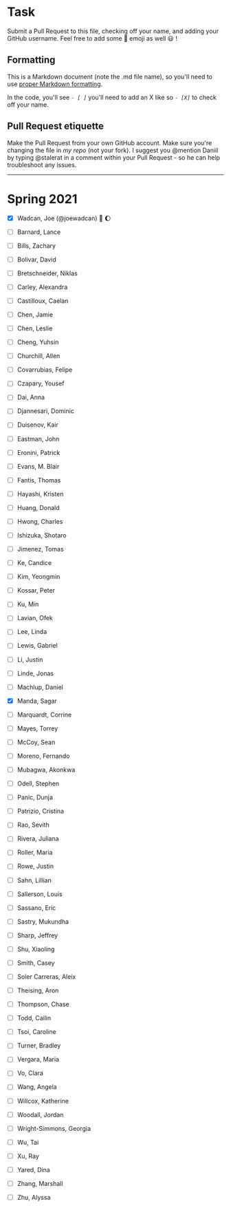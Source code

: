 # Task
Submit a Pull Request to this file, checking off your name, and adding your GitHub username. Feel free to add some :rocket: emoji as well :smiley: ! 

## Formatting
This is a Markdown document (note the .md file name), so you'll need to use [proper Markdown formatting](https://help.github.com/articles/basic-writing-and-formatting-syntax/#task-lists). 

In the code, you'll see *`- [ ]`* you'll need to add an X like so *`- [X]`* to check off your name.

## Pull Request etiquette
Make the Pull Request from your own GitHub account. Make sure you're changing the file in _my repo_ (not your fork). I suggest you @mention Daniil by typing @stalerat in a comment within your Pull Request - so he can help troubleshoot any issues.  

------------

# Spring 2021

- [X] Wadcan, Joe (@joewadcan) 🚀 🌔

- [ ] Barnard, Lance

- [ ] Bills, Zachary

- [ ] Bolivar, David

- [ ] Bretschneider, Niklas

- [ ] Carley, Alexandra

- [ ] Castilloux, Caelan

- [ ] Chen, Jamie

- [ ] Chen, Leslie

- [ ] Cheng, Yuhsin

- [ ] Churchill, Allen

- [ ] Covarrubias, Felipe

- [ ] Czapary, Yousef

- [ ] Dai, Anna

- [ ] Djannesari, Dominic

- [ ] Duisenov, Kair

- [ ] Eastman, John

- [ ] Eronini, Patrick

- [ ] Evans, M. Blair

- [ ] Fantis, Thomas

- [ ] Hayashi, Kristen

- [ ] Huang, Donald

- [ ] Hwong, Charles

- [ ] Ishizuka, Shotaro

- [ ] Jimenez, Tomas

- [ ] Ke, Candice

- [ ] Kim, Yeongmin

- [ ] Kossar, Peter

- [ ] Ku, Min

- [ ] Lavian, Ofek

- [ ] Lee, Linda

- [ ] Lewis, Gabriel

- [ ] Li, Justin

- [ ] Linde, Jonas

- [ ] Machlup, Daniel

- [X] Manda, Sagar

- [ ] Marquardt, Corrine

- [ ] Mayes, Torrey

- [ ] McCoy, Sean

- [ ] Moreno, Fernando

- [ ] Mubagwa, Akonkwa

- [ ] Odell, Stephen

- [ ] Panic, Dunja

- [ ] Patrizio, Cristina

- [ ] Rao, Sevith

- [ ] Rivera, Juliana

- [ ] Roller, Maria

- [ ] Rowe, Justin

- [ ] Sahn, Lillian

- [ ] Sallerson, Louis

- [ ] Sassano, Eric

- [ ] Sastry, Mukundha

- [ ] Sharp, Jeffrey

- [ ] Shu, Xiaoling

- [ ] Smith, Casey

- [ ] Soler Carreras, Aleix

- [ ] Theising, Aron

- [ ] Thompson, Chase

- [ ] Todd, Cailin

- [ ] Tsoi, Caroline

- [ ] Turner, Bradley

- [ ] Vergara, Maria

- [ ] Vo, Clara

- [ ] Wang, Angela

- [ ] Willcox, Katherine

- [ ] Woodall, Jordan

- [ ] Wright-Simmons, Georgia

- [ ] Wu, Tai

- [ ] Xu, Ray

- [ ] Yared, Dina

- [ ] Zhang, Marshall

- [ ] Zhu, Alyssa
